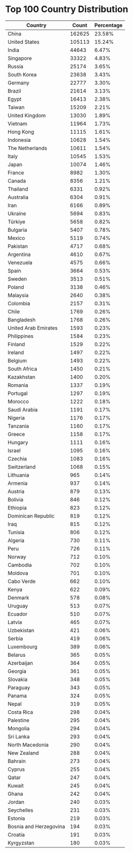# Top 100 Country Distribution
| Country | Count | Percentage |
|----|----|----|
| China | 162625 | 23.58% |
| United States | 105113 | 15.24% |
| India | 44643 | 6.47% |
| Singapore | 33322 | 4.83% |
| Russia | 25174 | 3.65% |
| South Korea | 23638 | 3.43% |
| Germany | 22777 | 3.30% |
| Brazil | 21614 | 3.13% |
| Egypt | 16413 | 2.38% |
| Taiwan | 15209 | 2.21% |
| United Kingdom | 13030 | 1.89% |
| Vietnam | 11964 | 1.73% |
| Hong Kong | 11115 | 1.61% |
| Indonesia | 10628 | 1.54% |
| The Netherlands | 10611 | 1.54% |
| Italy | 10545 | 1.53% |
| Japan | 10074 | 1.46% |
| France | 8982 | 1.30% |
| Canada | 8356 | 1.21% |
| Thailand | 6331 | 0.92% |
| Australia | 6304 | 0.91% |
| Iran | 6166 | 0.89% |
| Ukraine | 5694 | 0.83% |
| Türkiye | 5658 | 0.82% |
| Bulgaria | 5407 | 0.78% |
| Mexico | 5119 | 0.74% |
| Pakistan | 4717 | 0.68% |
| Argentina | 4610 | 0.67% |
| Venezuela | 4575 | 0.66% |
| Spain | 3664 | 0.53% |
| Sweden | 3513 | 0.51% |
| Poland | 3138 | 0.46% |
| Malaysia | 2640 | 0.38% |
| Colombia | 2157 | 0.31% |
| Chile | 1769 | 0.26% |
| Bangladesh | 1768 | 0.26% |
| United Arab Emirates | 1593 | 0.23% |
| Philippines | 1584 | 0.23% |
| Finland | 1529 | 0.22% |
| Ireland | 1497 | 0.22% |
| Belgium | 1493 | 0.22% |
| South Africa | 1450 | 0.21% |
| Kazakhstan | 1400 | 0.20% |
| Romania | 1337 | 0.19% |
| Portugal | 1297 | 0.19% |
| Morocco | 1222 | 0.18% |
| Saudi Arabia | 1191 | 0.17% |
| Nigeria | 1176 | 0.17% |
| Tanzania | 1160 | 0.17% |
| Greece | 1158 | 0.17% |
| Hungary | 1111 | 0.16% |
| Israel | 1095 | 0.16% |
| Czechia | 1083 | 0.16% |
| Switzerland | 1068 | 0.15% |
| Lithuania | 965 | 0.14% |
| Armenia | 937 | 0.14% |
| Austria | 879 | 0.13% |
| Bolivia | 846 | 0.12% |
| Ethiopia | 823 | 0.12% |
| Dominican Republic | 819 | 0.12% |
| Iraq | 815 | 0.12% |
| Tunisia | 806 | 0.12% |
| Algeria | 730 | 0.11% |
| Peru | 726 | 0.11% |
| Norway | 712 | 0.10% |
| Cambodia | 702 | 0.10% |
| Moldova | 701 | 0.10% |
| Cabo Verde | 662 | 0.10% |
| Kenya | 622 | 0.09% |
| Denmark | 578 | 0.08% |
| Uruguay | 513 | 0.07% |
| Ecuador | 510 | 0.07% |
| Latvia | 465 | 0.07% |
| Uzbekistan | 421 | 0.06% |
| Serbia | 419 | 0.06% |
| Luxembourg | 389 | 0.06% |
| Belarus | 365 | 0.05% |
| Azerbaijan | 364 | 0.05% |
| Georgia | 361 | 0.05% |
| Slovakia | 348 | 0.05% |
| Paraguay | 343 | 0.05% |
| Panama | 324 | 0.05% |
| Nepal | 319 | 0.05% |
| Costa Rica | 298 | 0.04% |
| Palestine | 295 | 0.04% |
| Mongolia | 294 | 0.04% |
| Sri Lanka | 293 | 0.04% |
| North Macedonia | 290 | 0.04% |
| New Zealand | 288 | 0.04% |
| Bahrain | 273 | 0.04% |
| Cyprus | 255 | 0.04% |
| Qatar | 247 | 0.04% |
| Kuwait | 245 | 0.04% |
| Ghana | 242 | 0.04% |
| Jordan | 240 | 0.03% |
| Seychelles | 231 | 0.03% |
| Estonia | 219 | 0.03% |
| Bosnia and Herzegovina | 194 | 0.03% |
| Croatia | 191 | 0.03% |
| Kyrgyzstan | 180 | 0.03% |
